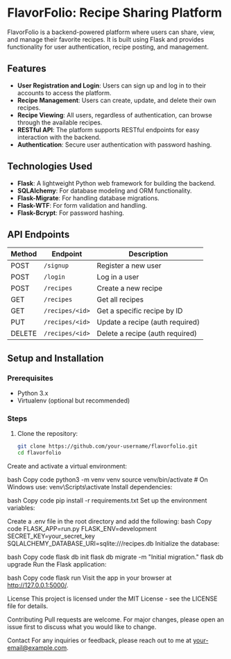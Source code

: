 # FlavorFolio: Recipe Sharing Platform

FlavorFolio is a backend-powered platform where users can share, view, and manage their favorite recipes. It is built using Flask and provides functionality for user authentication, recipe posting, and management.

## Features

- **User Registration and Login**: Users can sign up and log in to their accounts to access the platform.
- **Recipe Management**: Users can create, update, and delete their own recipes.
- **Recipe Viewing**: All users, regardless of authentication, can browse through the available recipes.
- **RESTful API**: The platform supports RESTful endpoints for easy interaction with the backend.
- **Authentication**: Secure user authentication with password hashing.
  
## Technologies Used

- **Flask**: A lightweight Python web framework for building the backend.
- **SQLAlchemy**: For database modeling and ORM functionality.
- **Flask-Migrate**: For handling database migrations.
- **Flask-WTF**: For form validation and handling.
- **Flask-Bcrypt**: For password hashing.

## API Endpoints

| Method | Endpoint         | Description                    |
|--------|------------------|--------------------------------|
| POST   | `/signup`         | Register a new user            |
| POST   | `/login`          | Log in a user                  |
| POST   | `/recipes`        | Create a new recipe            |
| GET    | `/recipes`        | Get all recipes                |
| GET    | `/recipes/<id>`   | Get a specific recipe by ID     |
| PUT    | `/recipes/<id>`   | Update a recipe (auth required)|
| DELETE | `/recipes/<id>`   | Delete a recipe (auth required)|

## Setup and Installation

### Prerequisites
- Python 3.x
- Virtualenv (optional but recommended)

### Steps

1. Clone the repository:
   ```bash
   git clone https://github.com/your-username/flavorfolio.git
   cd flavorfolio
Create and activate a virtual environment:

bash
Copy code
python3 -m venv venv
source venv/bin/activate  # On Windows use: venv\Scripts\activate
Install dependencies:

bash
Copy code
pip install -r requirements.txt
Set up the environment variables:

Create a .env file in the root directory and add the following:
bash
Copy code
FLASK_APP=run.py
FLASK_ENV=development
SECRET_KEY=your_secret_key
SQLALCHEMY_DATABASE_URI=sqlite:///recipes.db
Initialize the database:

bash
Copy code
flask db init
flask db migrate -m "Initial migration."
flask db upgrade
Run the Flask application:

bash
Copy code
flask run
Visit the app in your browser at http://127.0.0.1:5000/.

License
This project is licensed under the MIT License - see the LICENSE file for details.

Contributing
Pull requests are welcome. For major changes, please open an issue first to discuss what you would like to change.

Contact
For any inquiries or feedback, please reach out to me at your-email@example.com.